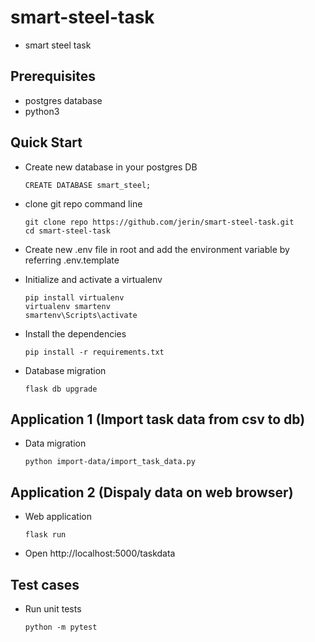 # smart-steel-task
* smart steel task

## Prerequisites
* postgres database
* python3
    
## Quick Start
* Create new database in your postgres DB
    ```
    CREATE DATABASE smart_steel;
    ```
* clone git repo
    command line
    ```
    git clone repo https://github.com/jerin/smart-steel-task.git
    cd smart-steel-task    
    ```
* Create new .env file in root and add the environment variable by referring .env.template

* Initialize and activate a virtualenv
    ```
    pip install virtualenv
    virtualenv smartenv
    smartenv\Scripts\activate
    ```
* Install the dependencies
    ```
    pip install -r requirements.txt
    ```
* Database migration
    ```
    flask db upgrade
    ```
## Application 1 (Import task data from csv to db)
* Data migration
    ```
    python import-data/import_task_data.py
    ```
## Application 2 (Dispaly data on web browser)
* Web application
    ```
    flask run
    ```
* Open http://localhost:5000/taskdata
## Test cases
* Run unit tests
    ```
    python -m pytest
    ```